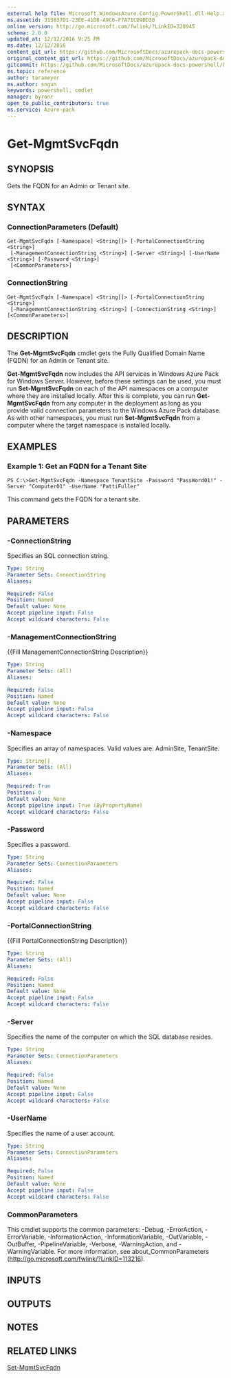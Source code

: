 ```yaml
---
external help file: Microsoft.WindowsAzure.Config.PowerShell.dll-Help.xml
ms.assetid: 313837D1-23EE-41D8-A9C6-F7A71CD9DD30
online version: http://go.microsoft.com/fwlink/?LinkID=320945
schema: 2.0.0
updated_at: 12/12/2016 9:25 PM
ms.date: 12/12/2016
content_git_url: https://github.com/MicrosoftDocs/azurepack-docs-powershell/blob/live/AzurePack-cmdlets/Configuration/v1.0/Get-MgmtSvcFqdn.md
original_content_git_url: https://github.com/MicrosoftDocs/azurepack-docs-powershell/blob/live/AzurePack-cmdlets/Configuration/v1.0/Get-MgmtSvcFqdn.md
gitcommit: https://github.com/MicrosoftDocs/azurepack-docs-powershell/blob/b83cde31c8e8df3140400b62cc6698cfc8f37a47/AzurePack-cmdlets/Configuration/v1.0/Get-MgmtSvcFqdn.md
ms.topic: reference
author: tarameyer
ms.author: sngun
keywords: powershell, cmdlet
manager: byronr
open_to_public_contributors: true
ms.service: Azure-pack
---
```


# Get-MgmtSvcFqdn

## SYNOPSIS
Gets the FQDN for an Admin or Tenant site.

## SYNTAX

### ConnectionParameters (Default)
```
Get-MgmtSvcFqdn [-Namespace] <String[]> [-PortalConnectionString <String>]
 [-ManagementConnectionString <String>] [-Server <String>] [-UserName <String>] [-Password <String>]
 [<CommonParameters>]
```

### ConnectionString
```
Get-MgmtSvcFqdn [-Namespace] <String[]> [-PortalConnectionString <String>]
 [-ManagementConnectionString <String>] [-ConnectionString <String>] [<CommonParameters>]
```

## DESCRIPTION
The **Get-MgmtSvcFqdn** cmdlet gets the Fully Qualified Domain Name (FQDN) for an Admin or Tenant site.

**Get-MgmtSvcFqdn** now includes the API services in Windows Azure Pack for Windows Server.
However, before these settings can be used, you must run **Set-MgmtSvcFqdn** on each of the API namespaces on a computer where they are installed locally.
After this is complete, you can run **Get-MgmtSvcFqdn** from any computer in the deployment as long as you provide valid connection parameters to the Windows Azure Pack database.
As with other namespaces, you must run **Set-MgmtSvcFqdn** from a computer where the target namespace is installed locally.

## EXAMPLES

### Example 1: Get an FQDN for a Tenant Site
```
PS C:\>Get-MgmtSvcFqdn -Namespace TenantSite -Password "PassWord01!" -Server "Computer01" -UserName "PattiFuller"
```

This command gets the FQDN for a tenant site.

## PARAMETERS

### -ConnectionString
Specifies an SQL connection string.

```yaml
Type: String
Parameter Sets: ConnectionString
Aliases: 

Required: False
Position: Named
Default value: None
Accept pipeline input: False
Accept wildcard characters: False
```

### -ManagementConnectionString
{{Fill ManagementConnectionString Description}}

```yaml
Type: String
Parameter Sets: (All)
Aliases: 

Required: False
Position: Named
Default value: None
Accept pipeline input: False
Accept wildcard characters: False
```

### -Namespace
Specifies an array of namespaces.
Valid values are: AdminSite, TenantSite.

```yaml
Type: String[]
Parameter Sets: (All)
Aliases: 

Required: True
Position: 0
Default value: None
Accept pipeline input: True (ByPropertyName)
Accept wildcard characters: False
```

### -Password
Specifies a password.

```yaml
Type: String
Parameter Sets: ConnectionParameters
Aliases: 

Required: False
Position: Named
Default value: None
Accept pipeline input: False
Accept wildcard characters: False
```

### -PortalConnectionString
{{Fill PortalConnectionString Description}}

```yaml
Type: String
Parameter Sets: (All)
Aliases: 

Required: False
Position: Named
Default value: None
Accept pipeline input: False
Accept wildcard characters: False
```

### -Server
Specifies the name of the computer on which the SQL database resides.

```yaml
Type: String
Parameter Sets: ConnectionParameters
Aliases: 

Required: False
Position: Named
Default value: None
Accept pipeline input: False
Accept wildcard characters: False
```

### -UserName
Specifies the name of a user account.

```yaml
Type: String
Parameter Sets: ConnectionParameters
Aliases: 

Required: False
Position: Named
Default value: None
Accept pipeline input: False
Accept wildcard characters: False
```

### CommonParameters
This cmdlet supports the common parameters: -Debug, -ErrorAction, -ErrorVariable, -InformationAction, -InformationVariable, -OutVariable, -OutBuffer, -PipelineVariable, -Verbose, -WarningAction, and -WarningVariable. For more information, see about_CommonParameters (http://go.microsoft.com/fwlink/?LinkID=113216).

## INPUTS

## OUTPUTS

## NOTES

## RELATED LINKS

[Set-MgmtSvcFqdn](xref:Configuration/v1.0/Set-MgmtSvcFqdn.md)


